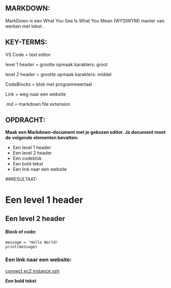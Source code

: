 ## MARKDOWN:   
MarkDown is een What You See Is What You Mean (WYSIWYM) manier 
van werken met tekst.

## KEY-TERMS:
VS Code = text editor

level 1 header = grootte opmaak karakters: groot

level 2 header = grootte opmaak karakters: middel

CodeBlocks = blok met programmeertaal

Link = weg naar een website

.md = markdown file extension

## OPDRACHT:
**Maak een Markdown-document met je gekozen editor. Je document moet de**
**volgende elementen bevatten:**
* Een level 1 header
* Een level 2 header
* Een codeblok
* Een bold tekst
* Een link naar een website

##RESULTAAT:
# Een level 1 header

## Een level 2 header

#### Block of code:
```
message = 'Hello World!
print(message)
```
### Een link naar een website:
[connect ec2 instance ssh](https://www.clickittech.com/aws/connect-ec2-instance-using-ssh/)

**Een bold tekst**
